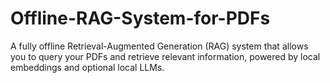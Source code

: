 # Offline-RAG-System-for-PDFs
A fully offline Retrieval-Augmented Generation (RAG) system that allows you to query your PDFs and retrieve relevant information, powered by local embeddings and optional local LLMs.
